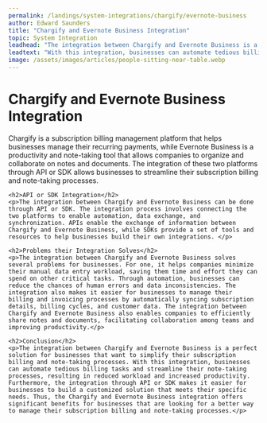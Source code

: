 ```yaml
---
permalink: /landings/system-integrations/chargify/evernote-business
author: Edward Saunders
title: "Chargify and Evernote Business Integration"
topic: System Integration
leadhead: "The integration between Chargify and Evernote Business is a perfect solution for businesses that want to simplify their subscription billing and note-taking processes"
leadtext: "With this integration, businesses can automate tedious billing tasks and streamline their note-taking processes, resulting in reduced workload and increased productivity. Furthermore, the integration through API or SDK makes it easier for businesses to build a customized solution that meets their specific needs. Thus, the Chargify and Evernote Business integration offers significant benefits for businesses that are looking for a better way to manage their subscription billing and note-taking processes."
image: /assets/images/articles/people-sitting-near-table.webp
---
```

<div class="arttext">    <h1>Chargify and Evernote Business Integration</h1>
    <p>Chargify is a subscription billing management platform that helps businesses manage their recurring payments, while Evernote Business is a productivity and note-taking tool that allows companies to organize and collaborate on notes and documents. The integration of these two platforms through API or SDK allows businesses to streamline their subscription billing and note-taking processes.</p>

    <h2>API or SDK Integration</h2>
    <p>The integration between Chargify and Evernote Business can be done through API or SDK. The integration process involves connecting the two platforms to enable automation, data exchange, and synchronization. APIs enable the exchange of information between Chargify and Evernote Business, while SDKs provide a set of tools and resources to help businesses build their own integrations. </p>

    <h2>Problems their Integration Solves</h2>
    <p>The integration between Chargify and Evernote Business solves several problems for businesses. For one, it helps companies minimize their manual data entry workload, saving them time and effort they can spend on other critical tasks. Through automation, businesses can reduce the chances of human errors and data inconsistencies. The integration also makes it easier for businesses to manage their billing and invoicing processes by automatically syncing subscription details, billing cycles, and customer data. The integration between Chargify and Evernote Business also enables companies to efficiently share notes and documents, facilitating collaboration among teams and improving productivity.</p>

    <h2>Conclusion</h2>
    <p>The integration between Chargify and Evernote Business is a perfect solution for businesses that want to simplify their subscription billing and note-taking processes. With this integration, businesses can automate tedious billing tasks and streamline their note-taking processes, resulting in reduced workload and increased productivity. Furthermore, the integration through API or SDK makes it easier for businesses to build a customized solution that meets their specific needs. Thus, the Chargify and Evernote Business integration offers significant benefits for businesses that are looking for a better way to manage their subscription billing and note-taking processes.</p>
</div>
